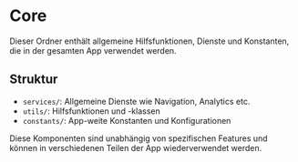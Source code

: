 # Core

Dieser Ordner enthält allgemeine Hilfsfunktionen, Dienste und Konstanten, die in der gesamten App verwendet werden.

## Struktur

- `services/`: Allgemeine Dienste wie Navigation, Analytics etc.
- `utils/`: Hilfsfunktionen und -klassen
- `constants/`: App-weite Konstanten und Konfigurationen

Diese Komponenten sind unabhängig von spezifischen Features und können in verschiedenen Teilen der App wiederverwendet werden.
